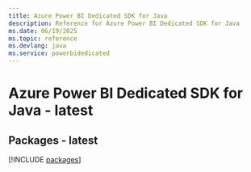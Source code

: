 ```yaml
---
title: Azure Power BI Dedicated SDK for Java
description: Reference for Azure Power BI Dedicated SDK for Java
ms.date: 06/19/2025
ms.topic: reference
ms.devlang: java
ms.service: powerbidedicated
---
```

# Azure Power BI Dedicated SDK for Java - latest
## Packages - latest
[!INCLUDE [packages](power-bi-dedicated-index.md)]